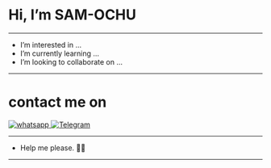 # Hi, I’m SAM-OCHU
---
- I’m interested in ...
- I’m currently learning ...
- I’m looking to collaborate on ...
---
# contact me on 
 <a aria-label="Whatsapp" href="https://wa.me/255678101729" target="_blank">
    <img alt="whatsapp" src="https://img.shields.io/badge/Whatsapp me-25D366?style=for-the-badge&logo=whatsapp&logoColor=white" />
  </a>
  <a aria-label="Telegram" href="https://t.me/sam_ochuu" target="_blank">
    <img alt="Telegram" src="https://img.shields.io/badge/Telegram-25D366?style=for-the-badge&logo=telegram&logoColor=white" />
  </a>
 
 ---
-   Help me please. 🤲🤲
---
<!---
SAM-OCHU/SAM-OCHU is a ✨ special ✨ repository because its `README.md` (this file) appears on your GitHub profile.
You can click the Preview link to take a look at your changes.
--->
